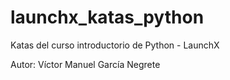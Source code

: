 # launchx_katas_python
Katas del curso introductorio de Python - LaunchX

Autor: Víctor Manuel García Negrete
